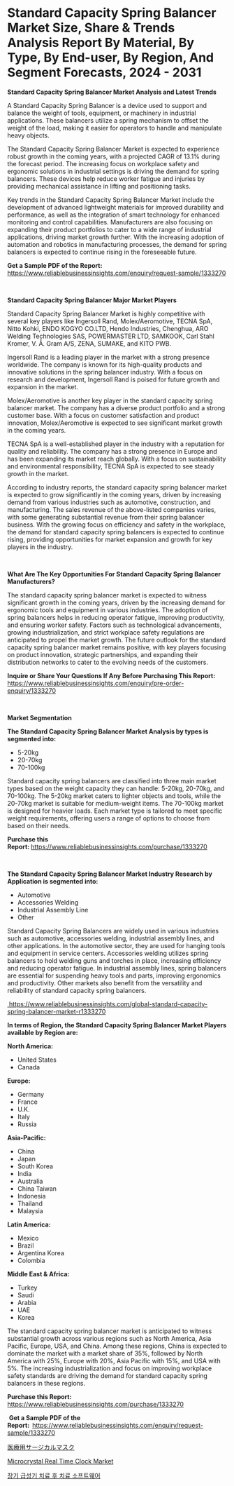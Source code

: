 <p><h1>Standard Capacity Spring Balancer Market Size, Share & Trends Analysis Report By Material, By Type, By End-user, By Region, And Segment Forecasts, 2024 - 2031</h1></p><p><strong>Standard Capacity Spring Balancer Market Analysis and Latest Trends</strong></p>
<p><p>A Standard Capacity Spring Balancer is a device used to support and balance the weight of tools, equipment, or machinery in industrial applications. These balancers utilize a spring mechanism to offset the weight of the load, making it easier for operators to handle and manipulate heavy objects.</p><p>The Standard Capacity Spring Balancer Market is expected to experience robust growth in the coming years, with a projected CAGR of 13.1% during the forecast period. The increasing focus on workplace safety and ergonomic solutions in industrial settings is driving the demand for spring balancers. These devices help reduce worker fatigue and injuries by providing mechanical assistance in lifting and positioning tasks.</p><p>Key trends in the Standard Capacity Spring Balancer Market include the development of advanced lightweight materials for improved durability and performance, as well as the integration of smart technology for enhanced monitoring and control capabilities. Manufacturers are also focusing on expanding their product portfolios to cater to a wide range of industrial applications, driving market growth further. With the increasing adoption of automation and robotics in manufacturing processes, the demand for spring balancers is expected to continue rising in the foreseeable future.</p></p>
<p><strong>Get a Sample PDF of the Report:&nbsp;</strong> <a href="https://www.reliablebusinessinsights.com/enquiry/request-sample/1333270">https://www.reliablebusinessinsights.com/enquiry/request-sample/1333270</a></p>
<p>&nbsp;</p>
<p><strong>Standard Capacity Spring Balancer Major Market Players</strong></p>
<p><p>Standard Capacity Spring Balancer Market is highly competitive with several key players like Ingersoll Rand, Molex/Aeromotive, TECNA SpA, Nitto Kohki, ENDO KOGYO CO.LTD, Hendo Industries, Chenghua, ARO Welding Technologies SAS, POWERMASTER LTD, SAMKOOK, Carl Stahl Kromer, V. Å. Gram A/S, ZENA, SUMAKE, and KITO PWB.</p><p>Ingersoll Rand is a leading player in the market with a strong presence worldwide. The company is known for its high-quality products and innovative solutions in the spring balancer industry. With a focus on research and development, Ingersoll Rand is poised for future growth and expansion in the market.</p><p>Molex/Aeromotive is another key player in the standard capacity spring balancer market. The company has a diverse product portfolio and a strong customer base. With a focus on customer satisfaction and product innovation, Molex/Aeromotive is expected to see significant market growth in the coming years.</p><p>TECNA SpA is a well-established player in the industry with a reputation for quality and reliability. The company has a strong presence in Europe and has been expanding its market reach globally. With a focus on sustainability and environmental responsibility, TECNA SpA is expected to see steady growth in the market.</p><p>According to industry reports, the standard capacity spring balancer market is expected to grow significantly in the coming years, driven by increasing demand from various industries such as automotive, construction, and manufacturing. The sales revenue of the above-listed companies varies, with some generating substantial revenue from their spring balancer business. With the growing focus on efficiency and safety in the workplace, the demand for standard capacity spring balancers is expected to continue rising, providing opportunities for market expansion and growth for key players in the industry.</p></p>
<p>&nbsp;</p>
<p><strong>What Are The Key Opportunities For Standard Capacity Spring Balancer Manufacturers?</strong></p>
<p><p>The standard capacity spring balancer market is expected to witness significant growth in the coming years, driven by the increasing demand for ergonomic tools and equipment in various industries. The adoption of spring balancers helps in reducing operator fatigue, improving productivity, and ensuring worker safety. Factors such as technological advancements, growing industrialization, and strict workplace safety regulations are anticipated to propel the market growth. The future outlook for the standard capacity spring balancer market remains positive, with key players focusing on product innovation, strategic partnerships, and expanding their distribution networks to cater to the evolving needs of the customers.</p></p>
<p><strong>Inquire or Share Your Questions If Any Before Purchasing This Report:</strong> <a href="https://www.reliablebusinessinsights.com/enquiry/pre-order-enquiry/1333270">https://www.reliablebusinessinsights.com/enquiry/pre-order-enquiry/1333270</a></p>
<p>&nbsp;</p>
<p><strong>Market Segmentation</strong></p>
<p><strong>The Standard Capacity Spring Balancer Market Analysis by types is segmented into:</strong></p>
<p><ul><li>5-20kg</li><li>20-70kg</li><li>70-100kg</li></ul></p>
<p><p>Standard capacity spring balancers are classified into three main market types based on the weight capacity they can handle: 5-20kg, 20-70kg, and 70-100kg. The 5-20kg market caters to lighter objects and tools, while the 20-70kg market is suitable for medium-weight items. The 70-100kg market is designed for heavier loads. Each market type is tailored to meet specific weight requirements, offering users a range of options to choose from based on their needs.</p></p>
<p><strong>Purchase this Report:&nbsp;</strong><a href="https://www.reliablebusinessinsights.com/purchase/1333270">https://www.reliablebusinessinsights.com/purchase/1333270</a></p>
<p>&nbsp;</p>
<p><strong>The Standard Capacity Spring Balancer Market Industry Research by Application is segmented into:</strong></p>
<p><ul><li>Automotive</li><li>Accessories Welding</li><li>Industrial Assembly Line</li><li>Other</li></ul></p>
<p><p>Standard Capacity Spring Balancers are widely used in various industries such as automotive, accessories welding, industrial assembly lines, and other applications. In the automotive sector, they are used for hanging tools and equipment in service centers. Accessories welding utilizes spring balancers to hold welding guns and torches in place, increasing efficiency and reducing operator fatigue. In industrial assembly lines, spring balancers are essential for suspending heavy tools and parts, improving ergonomics and productivity. Other markets also benefit from the versatility and reliability of standard capacity spring balancers.</p></p>
<p><a href="https://www.reliablebusinessinsights.com/global-standard-capacity-spring-balancer-market-r1333270">&nbsp;https://www.reliablebusinessinsights.com/global-standard-capacity-spring-balancer-market-r1333270</a></p>
<p><strong>In terms of Region, the Standard Capacity Spring Balancer Market Players available by Region are:</strong></p>
<p>
    <p> <strong> North America: </strong>
        <ul>
            <li>United States</li>
            <li>Canada</li>
        </ul>
        </p> 
    <p> <strong> Europe: </strong>
        <ul>
            <li>Germany</li>
            <li>France</li>
            <li>U.K.</li>
            <li>Italy</li>
            <li>Russia</li>
        </ul>
        </p> 
    <p> <strong> Asia-Pacific: </strong>
        <ul>
            <li>China</li>
            <li>Japan</li>
            <li>South Korea</li>
            <li>India</li>
            <li>Australia</li>
            <li>China Taiwan</li>
            <li>Indonesia</li>
            <li>Thailand</li>
            <li>Malaysia</li>
        </ul>
        </p> 
    <p> <strong> Latin America: </strong>
        <ul>
            <li>Mexico</li>
            <li>Brazil</li>
            <li>Argentina Korea</li>
            <li>Colombia</li>
        </ul>
        </p> 
    <p> <strong> Middle East & Africa: </strong>
        <ul>
            <li>Turkey</li>
            <li>Saudi</li>
            <li>Arabia</li>
            <li>UAE</li>
            <li>Korea</li>
        </ul>
    </p>
    </p>
<p><p>The standard capacity spring balancer market is anticipated to witness substantial growth across various regions such as North America, Asia Pacific, Europe, USA, and China. Among these regions, China is expected to dominate the market with a market share of 35%, followed by North America with 25%, Europe with 20%, Asia Pacific with 15%, and USA with 5%. The increasing industrialization and focus on improving workplace safety standards are driving the demand for standard capacity spring balancers in these regions.</p></p>
<p><strong>Purchase this Report: </strong><a href="https://www.reliablebusinessinsights.com/purchase/1333270">https://www.reliablebusinessinsights.com/purchase/1333270</a></p>
<p>&nbsp;<strong>Get a Sample PDF of the Report:&nbsp;&nbsp;</strong><a href="https://www.reliablebusinessinsights.com/enquiry/request-sample/1333270">https://www.reliablebusinessinsights.com/enquiry/request-sample/1333270</a></p>
<p><strong></strong></p>
<p><p><a href="https://github.com/ksxzwxabcuynh011/Market-Research-Report-List-3/blob/main/7736883125798.md">医療用サージカルマスク</a></p><p><a href="https://github.com/daveutchsj/Market-Research-Report-List-1/blob/main/microcrystal-real-time-clock-market.md">Microcrystal Real Time Clock Market</a></p><p><a href="https://github.com/vskv4779xr1/Market-Research-Report-List-3/blob/main/2334729182557.md">장기 급성기 치료 후 치료 소프트웨어</a></p></p>
